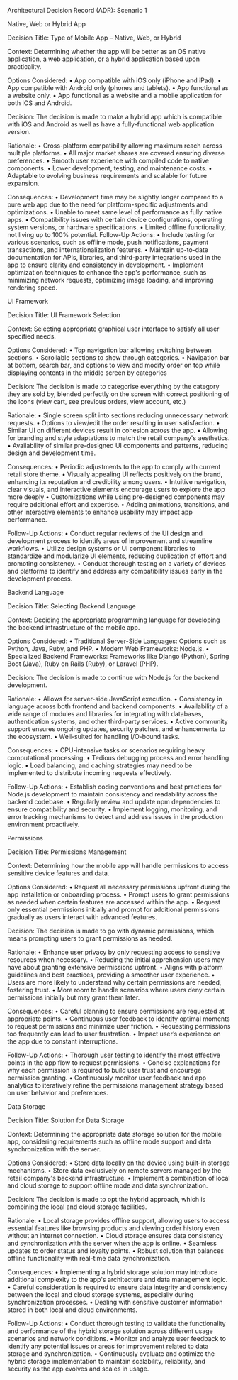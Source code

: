 Architectural Decision Record (ADR): Scenario 1

Native, Web or Hybrid App

Decision Title:
Type of Mobile App – Native, Web, or Hybrid

Context:
Determining whether the app will be better as an OS native application, a web application, or a hybrid application based upon practicality.

Options Considered:
•	App compatible with iOS only (iPhone and iPad).
•	App compatible with Android only (phones and tablets).
•	App functional as a website only.
•	App functional as a website and a mobile application for both iOS and Android.

Decision:
The decision is made to make a hybrid app which is compatible with iOS and Android as well as have a fully-functional web application version.

Rationale:
•	Cross-platform compatibility allowing maximum reach across multiple platforms.
•	All major market shares are covered ensuring diverse preferences.
•	Smooth user experience with compiled code to native components.
•	Lower development, testing, and maintenance costs.
•	Adaptable to evolving business requirements and scalable for future expansion.

Consequences:
•	Development time may be slightly longer compared to a pure web app due to the need for platform-specific adjustments and optimizations.
•	Unable to meet same level of performance as fully native apps.
•	Compatibility issues with certain device configurations, operating system versions, or hardware specifications.
•	Limited offline functionality, not living up to 100% potential.
Follow-Up Actions:
•	Include testing for various scenarios, such as offline mode, push notifications, payment transactions, and internationalization features.
•	Maintain up-to-date documentation for APIs, libraries, and third-party integrations used in the app to ensure clarity and consistency in development.
•	Implement optimization techniques to enhance the app's performance, such as minimizing network requests, optimizing image loading, and improving rendering speed.
























UI Framework

Decision Title:
UI Framework Selection

Context:
Selecting appropriate graphical user interface to satisfy all user specified needs.

Options Considered:
•	Top navigation bar allowing switching between sections.
•	Scrollable sections to show through categories.
•	Navigation bar at bottom, search bar, and options to view and modify order on top while displaying contents in the middle screen by categories

Decision:
The decision is made to categorise everything by the category they are sold by, blended perfectly on the screen with correct positioning of the icons (view cart, see previous orders, view account, etc.) 

Rationale:
•	Single screen split into sections reducing unnecessary network requests.
•	Options to view/edit the order resulting in user satisfaction.
•	Similar UI on different devices result in cohesion across the app.
•	Allowing for branding and style adaptations to match the retail company's aesthetics.
•	Availability of similar pre-designed UI components and patterns, reducing design and development time.

Consequences:
•	Periodic adjustments to the app to comply with current retail store theme.
•	Visually appealing UI reflects positively on the brand, enhancing its reputation and credibility among users.
•	Intuitive navigation, clear visuals, and interactive elements encourage users to explore the app more deeply
•	Customizations while using pre-designed components may require additional effort and expertise.
•	Adding animations, transitions, and other interactive elements to enhance usability may impact app performance.

Follow-Up Actions:
•	Conduct regular reviews of the UI design and development process to identify areas of improvement and streamline workflows.
•	Utilize design systems or UI component libraries to standardize and modularize UI elements, reducing duplication of effort and promoting consistency.
•	Conduct thorough testing on a variety of devices and platforms to identify and address any compatibility issues early in the development process.






















Backend Language

Decision Title:
Selecting Backend Language

Context:
Deciding the appropriate programming language for developing the backend infrastructure of the mobile app.

Options Considered:
•	Traditional Server-Side Languages: Options such as Python, Java, Ruby, and PHP.
•	Modern Web Frameworks: Node.js.
•	Specialized Backend Frameworks: Frameworks like Django (Python), Spring Boot (Java), Ruby on Rails (Ruby), or Laravel (PHP).

Decision:
The decision is made to continue with Node.js for the backend development. 

Rationale:
•	Allows for server-side JavaScript execution.
•	Consistency in language across both frontend and backend components.
•	Availability of a wide range of modules and libraries for integrating with databases, authentication systems, and other third-party services.
•	Active community support ensures ongoing updates, security patches, and enhancements to the ecosystem.
•	Well-suited for handling I/O-bound tasks.

Consequences:
•	CPU-intensive tasks or scenarios requiring heavy computational processing.
•	Tedious debugging process and error handling logic.
•	Load balancing, and caching strategies may need to be implemented to distribute incoming requests effectively.

Follow-Up Actions:
•	Establish coding conventions and best practices for Node.js development to maintain consistency and readability across the backend codebase.
•	Regularly review and update npm dependencies to ensure compatibility and security.
•	Implement logging, monitoring, and error tracking mechanisms to detect and address issues in the production environment proactively.

























Permissions

Decision Title:
Permissions Management

Context:
Determining how the mobile app will handle permissions to access sensitive device features and data.

Options Considered:
•	Request all necessary permissions upfront during the app installation or onboarding process.
•	Prompt users to grant permissions as needed when certain features are accessed within the app.
•	Request only essential permissions initially and prompt for additional permissions gradually as users interact with advanced features.

Decision:
The decision is made to go with dynamic permissions, which means prompting users to grant permissions as needed. 

Rationale:
•	Enhance user privacy by only requesting access to sensitive resources when necessary.
•	Reducing the initial apprehension users may have about granting extensive permissions upfront.
•	Aligns with platform guidelines and best practices, providing a smoother user experience.
•	Users are more likely to understand why certain permissions are needed, fostering trust.
•	More room to handle scenarios where users deny certain permissions initially but may grant them later.

Consequences:
•	Careful planning to ensure permissions are requested at appropriate points.
•	Continuous user feedback to identify optimal moments to request permissions and minimize user friction.
•	Requesting permissions too frequently can lead to user frustration.
•	Impact user’s experience on the app due to constant interruptions.

Follow-Up Actions:
•	Thorough user testing to identify the most effective points in the app flow to request permissions.
•	Concise explanations for why each permission is required to build user trust and encourage permission granting.
•	Continuously monitor user feedback and app analytics to iteratively refine the permissions management strategy based on user behavior and preferences.






















Data Storage

Decision Title:
Solution for Data Storage

Context:
Determining the appropriate data storage solution for the mobile app, considering requirements such as offline mode support and data synchronization with the server.

Options Considered:
•	Store data locally on the device using built-in storage mechanisms.
•	Store data exclusively on remote servers managed by the retail company's backend infrastructure.
•	Implement a combination of local and cloud storage to support offline mode and data synchronization.

Decision:
The decision is made to opt the hybrid approach, which is combining the local and cloud storage facilities. 

Rationale:
•	Local storage provides offline support, allowing users to access essential features like browsing products and viewing order history even without an internet connection.
•	Cloud storage ensures data consistency and synchronization with the server when the app is online.
•	Seamless updates to order status and loyalty points.
•	Robust solution that balances offline functionality with real-time data synchronization.

Consequences:
•	Implementing a hybrid storage solution may introduce additional complexity to the app's architecture and data management logic.
•	Careful consideration is required to ensure data integrity and consistency between the local and cloud storage systems, especially during synchronization processes.
•	Dealing with sensitive customer information stored in both local and cloud environments.

Follow-Up Actions:
•	Conduct thorough testing to validate the functionality and performance of the hybrid storage solution across different usage scenarios and network conditions.
•	Monitor and analyze user feedback to identify any potential issues or areas for improvement related to data storage and synchronization.
•	Continuously evaluate and optimize the hybrid storage implementation to maintain scalability, reliability, and security as the app evolves and scales in usage.
